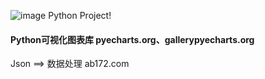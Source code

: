 ![image](https://github.com/wewayizz/Python/blob/master/python-learn/image/img1.jpg)
Python Project!

#### Python可视化图表库 pyecharts.org、gallerypyecharts.org

Json ==> 数据处理 ab172.com
